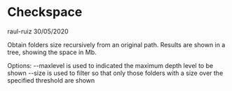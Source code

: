 # Checkspace
raul-ruiz 30/05/2020

Obtain folders size recursively from an original path. Results are shown in a tree, showing the space in Mb.

Options: 
--maxlevel is used to indicated the maximum depth level to be shown
--size is used to filter so that only those folders with a size over the specified threshold are shown
